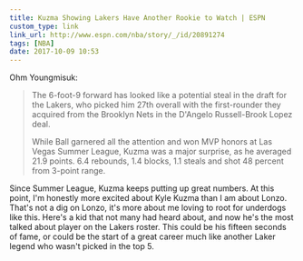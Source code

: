 ```yaml
---
title: Kuzma Showing Lakers Have Another Rookie to Watch | ESPN
custom_type: link
link_url: http://www.espn.com/nba/story/_/id/20891274
tags: [NBA]
date: 2017-10-09 10:53
---
```

Ohm Youngmisuk:

> The 6-foot-9 forward has looked like a potential steal in the draft for the Lakers, who picked him 27th overall with the first-rounder they acquired from the Brooklyn Nets in the D'Angelo Russell-Brook Lopez deal.
>
> While Ball garnered all the attention and won MVP honors at Las Vegas Summer League, Kuzma was a major surprise, as he averaged 21.9 points. 6.4 rebounds, 1.4 blocks, 1.1 steals and shot 48 percent from 3-point range.

Since Summer League, Kuzma keeps putting up great numbers. At this point, I'm honestly more excited about Kyle Kuzma than I am about Lonzo. That's not a dig on Lonzo, it's more about me loving to root for underdogs like this. Here's a kid that not many had heard about, and now he's the most talked about player on the Lakers roster. This could be his fifteen seconds of fame, or could be the start of a great career much like another Laker legend who wasn't picked in the top 5.